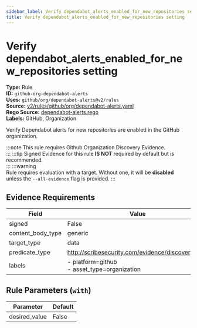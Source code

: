 ```yaml
---
sidebar_label: Verify dependabot_alerts_enabled_for_new_repositories setting
title: Verify dependabot_alerts_enabled_for_new_repositories setting
---  
```

# Verify dependabot_alerts_enabled_for_new_repositories setting  
**Type:** Rule  
**ID:** `github-org-dependabot-alerts`  
**Uses:** `github/org/dependabot-alerts@v2/rules`  
**Source:** [v2/rules/github/org/dependabot-alerts.yaml](https://github.com/scribe-public/sample-policies/blob/main/v2/rules/github/org/dependabot-alerts.yaml)  
**Rego Source:** [dependabot-alerts.rego](https://github.com/scribe-public/sample-policies/blob/main/v2/rules/github/org/dependabot-alerts.rego)  
**Labels:** GitHub, Organization  

Verify Dependabot alerts for new repositories are enabled in the GitHub organization.

:::note 
This rule requires Github Organization Discovery Evidence.  
::: 
:::tip 
Signed Evidence for this rule **IS NOT** required by default but is recommended.  
::: 
:::warning  
Rule requires evaluation with a target. Without one, it will be **disabled** unless the `--all-evidence` flag is provided.
::: 

## Evidence Requirements  
| Field | Value |
|-------|-------|
| signed | False |
| content_body_type | generic |
| target_type | data |
| predicate_type | http://scribesecurity.com/evidence/discovery/v0.1 |
| labels | - platform=github<br/>- asset_type=organization |

## Rule Parameters (`with`)  
| Parameter | Default |
|-----------|---------|
| desired_value | False |


